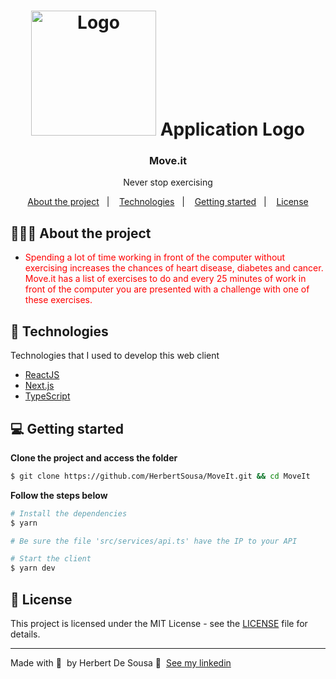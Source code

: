 <h1 align="center">
	<img alt="Logo" src="https://github.com/HerbertSousa/MoveIt/blob/master/moveitblue.png" width="200px" />
  Application Logo
</h1>

<h3 align="center">
  Move.it
</h3>

<p align="center">Never stop exercising</p>

<p align="center">
  <a href="#-about-the-project">About the project</a>&nbsp;&nbsp;&nbsp;|&nbsp;&nbsp;&nbsp;
  <a href="#-technologies">Technologies</a>&nbsp;&nbsp;&nbsp;|&nbsp;&nbsp;&nbsp;
  <a href="#-getting-started">Getting started</a>&nbsp;&nbsp;&nbsp;|&nbsp;&nbsp;&nbsp;
  <a href="#-license">License</a>
</p>

## 👨🏻‍💻 About the project

- <p style="color: red;">Spending a lot of time working in front of the computer without exercising increases the chances of heart disease, diabetes and cancer. Move.it has a list of exercises to do and every 25 minutes of work in front of the computer you are presented with a challenge with one of these exercises.</p>

## 🚀 Technologies

Technologies that I used to develop this web client

- [ReactJS](https://reactjs.org/)
- [Next.js](https://nextjs.org/)
- [TypeScript](https://www.typescriptlang.org/)

## 💻 Getting started

**Clone the project and access the folder**

```bash
$ git clone https://github.com/HerbertSousa/MoveIt.git && cd MoveIt
```

**Follow the steps below**

```bash
# Install the dependencies
$ yarn

# Be sure the file 'src/services/api.ts' have the IP to your API

# Start the client
$ yarn dev
```

## 📝 License

This project is licensed under the MIT License - see the [LICENSE](LICENSE) file for details.

---

Made with 💜 &nbsp;by Herbert De Sousa 👋 &nbsp;[See my linkedin](https://www.linkedin.com/in/herbert-sampaio-5ba26816a/)
